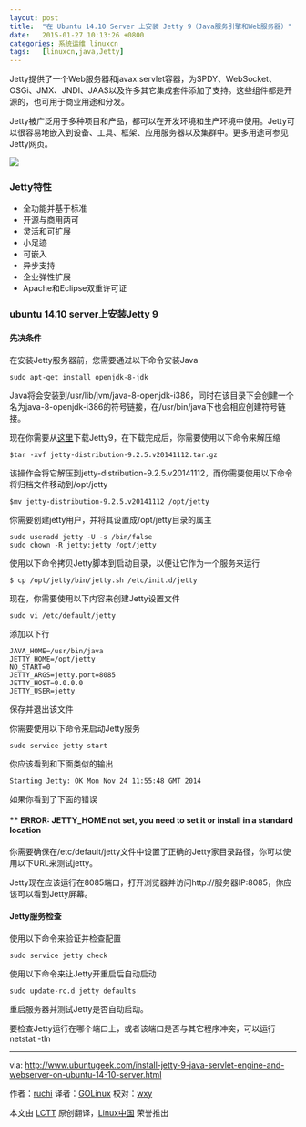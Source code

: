 ```yaml
---
layout: post
title:	"在 Ubuntu 14.10 Server 上安装 Jetty 9（Java服务引擎和Web服务器）"
date:	2015-01-27 10:13:26 +0800 
categories:	系统运维 linuxcn 
tags:	[linuxcn,java,Jetty]
---
```



Jetty提供了一个Web服务器和javax.servlet容器，为SPDY、WebSocket、OSGi、JMX、JNDI、JAAS以及许多其它集成套件添加了支持。这些组件都是开源的，也可用于商业用途和分发。


Jetty被广泛用于多种项目和产品，都可以在开发环境和生产环境中使用。Jetty可以很容易地嵌入到设备、工具、框架、应用服务器以及集群中。更多用途可参见Jetty网页。


![](/Asserts/Images//attachment/album/201501/27/101327risrbokrajo18jmi.jpg)


### Jetty特性


* 全功能并基于标准
* 开源与商用两可
* 灵活和可扩展
* 小足迹
* 可嵌入
* 异步支持
* 企业弹性扩展
* Apache和Eclipse双重许可证


### ubuntu 14.10 server上安装Jetty 9


#### 先决条件


在安装Jetty服务器前，您需要通过以下命令安装Java



```
sudo apt-get install openjdk-8-jdk

```

Java将会安装到/usr/lib/jvm/java-8-openjdk-i386，同时在该目录下会创建一个名为java-8-openjdk-i386的符号链接，在/usr/bin/java下也会相应创建符号链接。


现在你需要从[这里](http://download.eclipse.org/jetty/stable-9/dist/)下载Jetty9，在下载完成后，你需要使用以下命令来解压缩



```
$tar -xvf jetty-distribution-9.2.5.v20141112.tar.gz

```

该操作会将它解压到jetty-distribution-9.2.5.v20141112，而你需要使用以下命令将归档文件移动到/opt/jetty



```
$mv jetty-distribution-9.2.5.v20141112 /opt/jetty

```

你需要创建jetty用户，并将其设置成/opt/jetty目录的属主



```
sudo useradd jetty -U -s /bin/false
sudo chown -R jetty:jetty /opt/jetty

```

使用以下命令拷贝Jetty脚本到启动目录，以便让它作为一个服务来运行



```
$ cp /opt/jetty/bin/jetty.sh /etc/init.d/jetty

```

现在，你需要使用以下内容来创建Jetty设置文件



```
sudo vi /etc/default/jetty

```

添加以下行



```
JAVA_HOME=/usr/bin/java
JETTY_HOME=/opt/jetty
NO_START=0
JETTY_ARGS=jetty.port=8085
JETTY_HOST=0.0.0.0
JETTY_USER=jetty 

```

保存并退出该文件


你需要使用以下命令来启动Jetty服务



```
sudo service jetty start

```

你应该看到和下面类似的输出



```
Starting Jetty: OK Mon Nov 24 11:55:48 GMT 2014

```

如果你看到了下面的错误


#### \*\* ERROR: JETTY\_HOME not set, you need to set it or install in a standard location


你需要确保在/etc/default/jetty文件中设置了正确的Jetty家目录路径，你可以使用以下URL来测试jetty。


Jetty现在应该运行在8085端口，打开浏览器并访问http://服务器IP:8085，你应该可以看到Jetty屏幕。


#### Jetty服务检查


使用以下命令来验证并检查配置



```
sudo service jetty check

```

使用以下命令来让Jetty开重启后自动启动



```
sudo update-rc.d jetty defaults

```

重启服务器并测试Jetty是否自动启动。


要检查Jetty运行在哪个端口上，或者该端口是否与其它程序冲突，可以运行netstat -tln




---


via: <http://www.ubuntugeek.com/install-jetty-9-java-servlet-engine-and-webserver-on-ubuntu-14-10-server.html>


作者：[ruchi](http://www.ubuntugeek.com/author/ubuntufix) 译者：[GOLinux](https://github.com/GOLinux) 校对：[wxy](https://github.com/wxy)


本文由 [LCTT](https://github.com/LCTT/TranslateProject) 原创翻译，[Linux中国](http://linux.cn/) 荣誉推出
